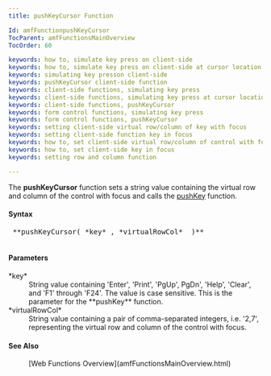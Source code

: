 ```yaml
---
title: pushKeyCursor Function

Id: amfFunctionpushKeyCursor
TocParent: amfFunctionsMainOverview
TocOrder: 60

keywords: how to, simulate key press on client-side
keywords: how to, simulate key press on client-side at cursor location
keywords: simulating key presson client-side
keywords: pushKeyCursor client-side function
keywords: client-side functions, simulating key press
keywords: client-side functions, simulating key press at cursor location
keywords: client-side functions, pushKeyCursor
keywords: form control functions, simulating key press
keywords: form control functions, pushKeyCursor
keywords: setting client-side virtual row/column of key with focus
keywords: setting client-side function key in focus
keywords: how to, set client-side virtual row/column of control with focus
keywords: how to, set client-side key in focus
keywords: setting row and column function

---
```


The **pushKeyCursor** function sets a string value containing the virtual row and column of the control with focus and calls the [ pushKey](amfFunctionpushKey.html) function.

#### Syntax
<pre class="prettyprint">
 **pushKeyCursor( *key* , *virtualRowCol*  )** 
          </pre>

#### Parameters
<dl>
            <dt>
 *key* 
            </dt>
            <dd>String value containing 'Enter', 'Print', 'PgUp',
        PgDn', 'Help', 'Clear', and 'F1' through 'F24'. The
        value is case sensitive. This is the
        parameter for the 
 **pushKey**  function.</dd>
            <dt>
 *virtualRowCol* 
            </dt>
            <dd>String value containing a pair of comma-separated
        integers, i.e. '2,7', representing the virtual row and
        column of the control with focus.</dd>
</dl>

#### See Also
<dl>
       <dd>[Web Functions Overview](amfFunctionsMainOverview.html)</dd></dl>

